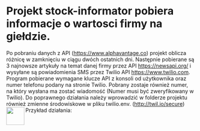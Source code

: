 # Projekt stock-informator pobiera informacje o wartosci firmy na giełdzie.

Po pobraniu danych z API (https://www.alphavantage.co) projekt oblicza różnicę w zamknięciu w ciągu dwóch ostatnich dni.
Następnie pobierane są 3 najnowsze artykuły na temat danej firmy przez API https://newsapi.org/ i wysyłane są powiadomienia SMS
przez Twilio API https://www.twilio.com. Program pobierane wymagane klucze API z konsoli od użytkownika oraz numer telefonu podany na stronie Twilio. Pobrany zostaje również numer, na który wysłana ma zostać wiadomość (Numer musi być zweryfikowany w Twilio).
Do poprawnego działania należy wprowadzić w folderze projektu również zmienne środowiskowe w pliku twilio.env. (http://twil.io/secure)
Przykład działania:
<a href="url"><img src="https://github.com/jaksio/mycv-python/edit/main/stock-informator/effect.jpg" align="left" height="48" width="48" ></a>
